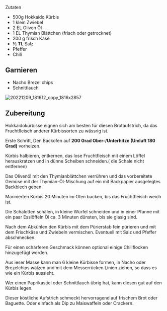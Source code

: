 Zutaten

-   500g Hokkaido Kürbis
-   1 klein Zwiebel
-   2 EL Oliven Öl
-   1 EL Thymian Blättchen (frisch oder getrocknet)
-   200 g frisch Käse
-   **½** **TL**
    Salz
-   Pfeffer
-   Chili

## Garnieren

-   Nacho Brezel chips
-   Schnittlauch

![20221209_181612_copy_1816x2857](https://ramiboutas.s3.amazonaws.com/khadija/media/images/20221209_181612_copy_1816x2857.width-800.jpg)

## Zubereitung

Hokkaidokürbisse eignen sich am besten für diesen Brotaufstrich, da das Fruchtfleisch anderer Kürbissorten zu wässrig ist.

Erste Schritt, Den Backofen auf **200 Grad Ober-/Unterhitze (Umluft 180 Grad)** vorheizen.

Kürbis halbieren, entkernen, das lose Fruchtfleisch mit einem Löffel herauskratzen und in dünne Scheiben schneiden.( die Schale nicht entfernen)

Das Olivenöl mit den Thymianblättchen verrühren und das vorbereitete Gemüse mit der Thymian-Öl-Mischung auf ein mit Backpapier ausgelegtes Backblech geben.

Marinierten Kürbis 20 Minuten im Ofen backen, bis das Fruchtfleisch weich ist.

Die Schalotten schälen, in kleine Würfel schneiden und in einer Pfanne mit ein paar Esslöffeln Öl ca. 3 Minuten dünsten, bis sie glasig sind.

Nach dem Abkühlen den Kürbis mit dem Pürierstab fein pürieren und mit dem Frischkäse und Zwiebeln vermischen. Eventuell mit Salz und Pfeffer abschmecken.

Für einen schärferen Geschmack können optional einige Chiliflocken hinzugefügt werden.

Aus ieser Masse kann man 6 kleine Kürbisse formen, in Nacho oder Brezelchips wälzen und mit dem Messerrücken Linien ziehen, so dass es wie ein Kürbis aussieht.

Wer einen Paprikastiel oder Schnittlauch übrig hat, kann diesen gut auf den Kürbis legen.

Dieser köstliche Aufstrich schmeckt hervorragend auf frischem Brot oder Baguette. Oder einfach als Dip zu Maiswaffeln oder Crackern.
